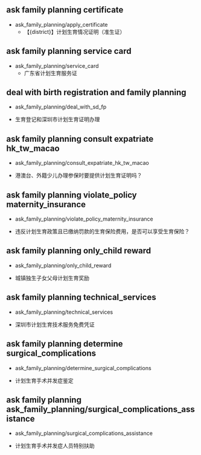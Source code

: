 ## ask family planning certificate
* ask_family_planning/apply_certificate
  - 【{district}】计划生育情况证明（准生证）

## ask family planning service card
* ask_family_planning/service_card
  - 广东省计划生育服务证

## deal with birth registration and family planning
* ask_family_planning/deal_with_sd_fp
 - 生育登记和深圳市计划生育证明办理
 
## ask family planning consult expatriate hk_tw_macao
* ask_family_planning/consult_expatriate_hk_tw_macao
 - 港澳台、外籍少儿办理参保时要提供计划生育证明吗？

## ask family planning violate_policy maternity_insurance
* ask_family_planning/violate_policy_maternity_insurance
 - 违反计划生育政策且已缴纳罚款的生育保险费用，是否可以享受生育保险？
 
## ask family planning only_child reward
* ask_family_planning/only_child_reward
 - 城镇独生子女父母计划生育奖励
 
## ask family planning technical_services
* ask_family_planning/technical_services
 - 深圳市计划生育技术服务免费凭证
 
## ask family planning determine surgical_complications
* ask_family_planning/determine_surgical_complications
 - 计划生育手术并发症鉴定
 
## ask family planning ask_family_planning/surgical_complications_assistance
* ask_family_planning/surgical_complications_assistance
 - 计划生育手术并发症人员特别扶助